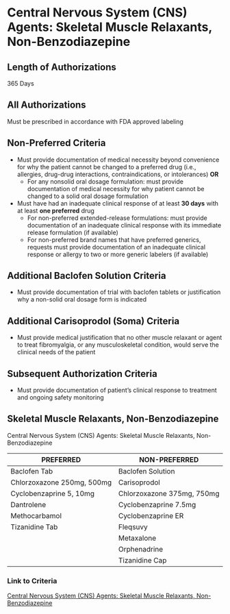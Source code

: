# Central Nervous System (CNS) Agents: Skeletal Muscle Relaxants, Non-Benzodiazepine

## Length of Authorizations

365 Days

## All Authorizations

Must be prescribed in accordance with FDA approved labeling

## Non-Preferred Criteria

-   Must provide documentation of medical necessity beyond convenience for why the patient cannot be changed to a preferred drug (i.e., allergies, drug-drug interactions, contraindications, or intolerances) **OR**
    -   For any nonsolid oral dosage formulation: must provide documentation of medical necessity for why patient cannot be changed to a solid oral dosage formulation
-   Must have had an inadequate clinical response of at least **30 days** with at least **one preferred** drug
    -   For non-preferred extended-release formulations: must provide documentation of an inadequate clinical response with its immediate release formulation (if available)
    -   For non-preferred brand names that have preferred generics, requests must provide documentation of an inadequate clinical response or allergy to two or more generic labelers (if available)

## Additional Baclofen Solution Criteria

-   Must provide documentation of trial with baclofen tablets or justification why a non-solid oral dosage form is indicated

## Additional Carisoprodol (Soma) Criteria

-   Must provide medical justification that no other muscle relaxant or agent to treat fibromyalgia, or any musculoskeletal condition, would serve the clinical needs of the patient

## Subsequent Authorization Criteria

-   Must provide documentation of patient’s clinical response to treatment and ongoing safety monitoring

## Skeletal Muscle Relaxants, Non-Benzodiazepine

Central Nervous System (CNS) Agents: Skeletal Muscle Relaxants, Non-Benzodiazepine

| PREFERRED                  | NON-PREFERRED              |
|----------------------------|----------------------------|
| Baclofen Tab               | Baclofen Solution          |
| Chlorzoxazone 250mg, 500mg | Carisoprodol               |
| Cyclobenzaprine 5, 10mg    | Chlorzoxazone 375mg, 750mg |
| Dantrolene                 | Cyclobenzaprine 7.5mg      |
| Methocarbamol              | Cyclobenzaprine ER         |
| Tizanidine Tab             | Fleqsuvy                   |
|                            | Metaxalone                 |
|                            | Orphenadrine               |
|                            | Tizanidine Cap             |

### Link to Criteria

[Central Nervous System (CNS) Agents: Skeletal Muscle Relaxants, Non-Benzodiazepine](https://pharmacy.medicaid.ohio.gov/sites/default/files/20220415_UPDL_Criteria_FINAL_.pdf#page=43)
